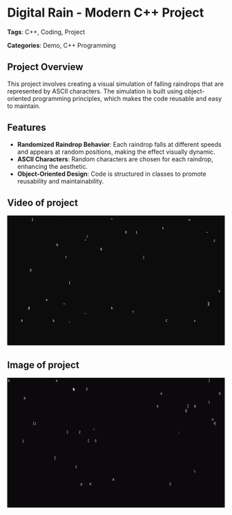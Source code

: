 # Digital Rain - Modern C++ Project

**Tags**: C++, Coding, Project

**Categories**: Demo, C++ Programming

## Project Overview

This project involves creating a visual simulation of falling raindrops that are represented by ASCII characters. The simulation is built using object-oriented programming principles, which makes the code reusable and easy to maintain.

## Features

- **Randomized Raindrop Behavior**: Each raindrop falls at different speeds and appears at random positions, making the effect visually dynamic.
- **ASCII Characters**: Random characters are chosen for each raindrop, enhancing the aesthetic.
- **Object-Oriented Design**: Code is structured in classes to promote reusability and maintainability.

## Video of project
<img src="https://raw.githubusercontent.com/G00406014/digital-rain-25-cpp/main/docs/assets/images/Rain2.jpg" width="600" height="300">

## Image of project
<img src="https://raw.githubusercontent.com/G00406014/digital-rain-25-cpp/main/docs/assets/images/Rain.gif" width="600" height="300">

